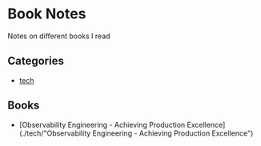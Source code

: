 # Book Notes
Notes on different books I read

## Categories
- [tech](./tech)

## Books
- [Observability Engineering - Achieving Production Excellence](./tech/"Observability Engineering - Achieving Production Excellence")
